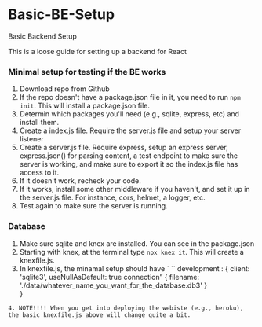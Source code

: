 # Basic-BE-Setup
Basic Backend Setup

This is a loose guide for setting up a backend for React

### Minimal setup for testing if the BE works
1. Download repo from Github   
2. If the repo doesn't have a package.json file in it, you need to run ```npm init```.  This will install a package.json file.
3. Determin which packages you'll need (e.g., sqlite, express, etc) and install them.    
4. Create a index.js file.  Require the server.js file and setup your server listener
5. Create a server.js file.  Require express, setup an express server, express.json() for parsing content, a test endpoint to make sure the server is working, and make sure to export it so the index.js file has access to it.    
6. If it doesn't work, recheck your code.    
7. If it works, install some other middleware if you haven't, and set it up in the server.js file.  For instance, cors, helmet, a logger, etc.
8. Test again to make sure the server is running.

### Database
1. Make sure sqlite and knex are installed.  You can see in the package.json
2. Starting with knex, at the terminal type ```npx knex it```.  This will create a knexfile.js.    
3. In knexfile.js, the minamal setup should have `
``  development : {
         client: 'sqlite3',
          useNullAsDefault: true
        connection” {
              filename: './data/whatever_name_you_want_for_the_database.db3'
       }   
} 
```
4. NOTE!!!! When you get into deploying the webiste (e.g., heroku), the basic knexfile.js above will change quite a bit. 

